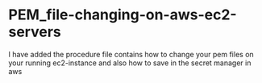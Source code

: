 # PEM_file-changing-on-aws-ec2-servers

I have added the procedure file contains how to change your pem files on your running ec2-instance and also how to save in the secret manager in aws 
